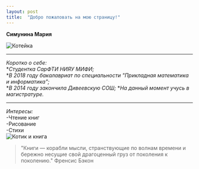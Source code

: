 ```yaml
---
layout: post
title:  "Добро пожаловать на мою страницу!"
--- 
```

**Симунина Мария**  

![](http://www.1zoom.me/big2/881/254231-Sepik.jpg "Котейка")
****
_Коротко о себе:_  
**Студентка СарФТИ НИЯУ МИФИ;*  
**В 2018 году бакалавриат по специальности "Прикладная математика и информатика";*  
**В 2014 году закончила Дивеевскую СОШ;* 
**На данный момент учусь в магистратуре.*
****
_Интересы:_  
-Чтение книг  
-Рисование  
-Стихи  
![](https://i.pinimg.com/originals/4d/f6/1b/4df61b89ef51c17ab4f5d3ee2bc55313.jpg "Котик и книга")


>"Книги — корабли мысли, странствующие по волнам времени и бережно несущие свой драгоценный груз от поколения к поколению."
Френсис Бэкон




